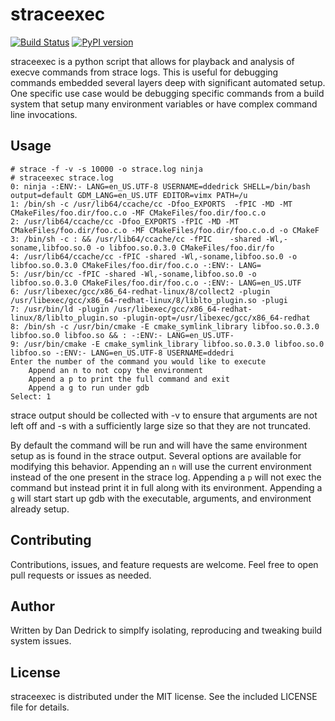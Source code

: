 # straceexec
[![Build Status](https://travis-ci.org/dandedrick/straceexec.svg?branch=master)](https://travis-ci.org/dandedrick/straceexec)
[![PyPI version](https://badge.fury.io/py/straceexec.svg)](https://badge.fury.io/py/straceexec)


straceexec is a python script that allows for playback and analysis of
execve commands from strace logs. This is useful for debugging commands
embedded several layers deep with significant automated setup. One specific
use case would be debugging specific commands from a build system that setup
many environment variables or have complex command line invocations.


## Usage
```
# strace -f -v -s 10000 -o strace.log ninja
# straceexec strace.log
0: ninja -:ENV:- LANG=en_US.UTF-8 USERNAME=ddedrick SHELL=/bin/bash output=default GDM_LANG=en_US.UTF EDITOR=vimx PATH=/u
1: /bin/sh -c /usr/lib64/ccache/cc -Dfoo_EXPORTS  -fPIC -MD -MT CMakeFiles/foo.dir/foo.c.o -MF CMakeFiles/foo.dir/foo.c.o
2: /usr/lib64/ccache/cc -Dfoo_EXPORTS -fPIC -MD -MT CMakeFiles/foo.dir/foo.c.o -MF CMakeFiles/foo.dir/foo.c.o.d -o CMakeF
3: /bin/sh -c : && /usr/lib64/ccache/cc -fPIC    -shared -Wl,-soname,libfoo.so.0 -o libfoo.so.0.3.0 CMakeFiles/foo.dir/fo
4: /usr/lib64/ccache/cc -fPIC -shared -Wl,-soname,libfoo.so.0 -o libfoo.so.0.3.0 CMakeFiles/foo.dir/foo.c.o -:ENV:- LANG=
5: /usr/bin/cc -fPIC -shared -Wl,-soname,libfoo.so.0 -o libfoo.so.0.3.0 CMakeFiles/foo.dir/foo.c.o -:ENV:- LANG=en_US.UTF
6: /usr/libexec/gcc/x86_64-redhat-linux/8/collect2 -plugin /usr/libexec/gcc/x86_64-redhat-linux/8/liblto_plugin.so -plugi
7: /usr/bin/ld -plugin /usr/libexec/gcc/x86_64-redhat-linux/8/liblto_plugin.so -plugin-opt=/usr/libexec/gcc/x86_64-redhat
8: /bin/sh -c /usr/bin/cmake -E cmake_symlink_library libfoo.so.0.3.0  libfoo.so.0 libfoo.so && : -:ENV:- LANG=en_US.UTF-
9: /usr/bin/cmake -E cmake_symlink_library libfoo.so.0.3.0 libfoo.so.0 libfoo.so -:ENV:- LANG=en_US.UTF-8 USERNAME=ddedri
Enter the number of the command you would like to execute
	Append an n to not copy the environment
	Append a p to print the full command and exit
	Append a g to run under gdb
Select: 1
```


strace output should be collected with -v to ensure that arguments are not
left off and -s with a sufficiently large size so that they are not
truncated.


By default the command will be run and will have the same environment setup
as is found in the strace output. Several options are available for
modifying this behavior. Appending an ```n``` will use the current
environment instead of the one present in the strace log. Appending a
```p``` will not exec the command but instead print it in full along with
its environment. Appending a ```g``` will start start up gdb with the
executable, arguments, and environment already setup.


## Contributing
Contributions, issues, and feature requests are welcome. Feel free to open
pull requests or issues as needed.


## Author
Written by Dan Dedrick to simplfy isolating, reproducing and tweaking build
system issues.


## License
straceexec is distributed under the MIT license. See the included LICENSE
file for details.
